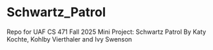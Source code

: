 # Schwartz_Patrol
Repo for UAF CS 471 Fall 2025 Mini Project: Schwartz Patrol
By Katy Kochte, Kohlby Vierthaler and Ivy Swenson

